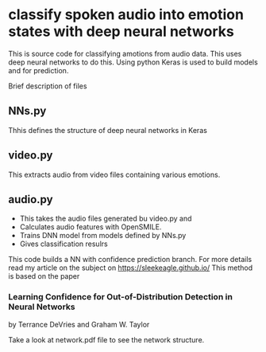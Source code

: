 # classify spoken audio into emotion states with deep neural networks

This is source code for classifying amotions from audio data. 
This uses deep neural networks to do this. Using python Keras is used to build models and for prediction.

Brief description of files

## NNs.py
Thhis defines the structure of deep neural networks in Keras

## video.py
This extracts audio from video files containing various emotions.

## audio.py
- This takes the audio files generated bu video.py and 
- Calculates audio features with OpenSMILE. 
- Trains DNN model from models defined by NNs.py
- Gives classification resulrs

This code builds a NN with confidence prediction branch. For more details read my article on the subject on 
https://sleekeagle.github.io/
This method is based on the paper 
### Learning Confidence for Out-of-Distribution Detection in Neural Networks
by Terrance DeVries and Graham W. Taylor

Take a look at network.pdf file to see the network structure.
